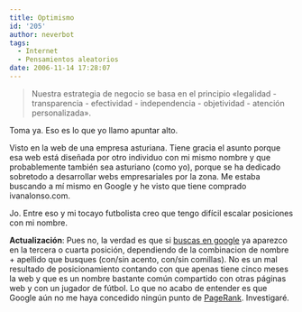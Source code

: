 ```yaml
---
title: Optimismo
id: '205'
author: neverbot
tags:
  - Internet
  - Pensamientos aleatorios
date: 2006-11-14 17:28:07
---
```


> Nuestra estrategia de negocio se basa en el principio «legalidad - transparencia - efectividad - independencia - objetividad - atención personalizada».

Toma ya. Eso es lo que yo llamo apuntar alto.

Visto en la web de una empresa asturiana. Tiene gracia el asunto porque esa web está diseñada por otro individuo con mi mismo nombre y que probablemente también sea asturiano (como yo), porque se ha dedicado sobretodo a desarrollar webs empresariales por la zona. Me estaba buscando a mí mismo en Google y he visto que tiene comprado ivanalonso.com.

Jo. Entre eso y mi tocayo futbolista creo que tengo difícil escalar posiciones con mi nombre.

**Actualización**: Pues no, la verdad es que si [buscas en google](http://www.google.com/search?q=%22iv%C3%A1n+alonso%22) ya aparezco en la tercera o cuarta posición, dependiendo de la combinacion de nombre + apellido que busques (con/sin acento, con/sin comillas). No es un mal resultado de posicionamiento contando con que apenas tiene cinco meses la web y que es un nombre bastante común compartido con otras páginas web y con un jugador de fútbol. Lo que no acabo de entender es que Google aún no me haya concedido ningún punto de [PageRank](http://en.wikipedia.org/wiki/PageRank). Investigaré.